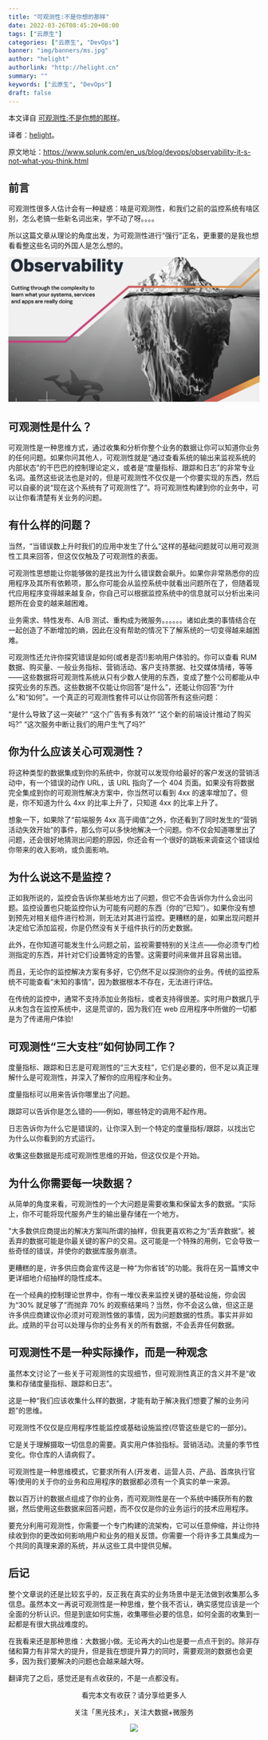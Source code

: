 ```yaml
---
title: "可观测性:不是你想的那样"
date: 2022-03-26T08:45:20+08:00
tags: ["云原生"]
categories: ["云原生", "DevOps"]
banner: "img/banners/ms.jpg"
author: "helight"
authorlink: "http://helight.cn"
summary: ""
keywords: ["云原生", "DevOps"]
draft: false
---
```


本文译自 [可观测性:不是你想的那样](https://www.splunk.com/en_us/blog/devops/observability-it-s-not-what-you-think.html)。

译者：[helight](http://helight.cn/)。

原文地址：https://www.splunk.com/en_us/blog/devops/observability-it-s-not-what-you-think.html

## 前言
可观测性很多人估计会有一种疑惑：啥是可观测性，和我们之前的监控系统有啥区别，怎么老搞一些新名词出来，学不动了呀。。。。

所以这篇文章从理论的角度出发，为可观测性进行“强行”正名，更重要的是我也想看看整这些名词的外国人是怎么想的。

![](imgs/observability.png)

## 可观测性是什么？

可观测性是一种思维方式，通过收集和分析你整个业务的数据让你可以知道你业务的任何问题。如果你问其他人，可观测性就是“通过查看系统的输出来监视系统的内部状态”的干巴巴的控制理论定义，或者是“度量指标、跟踪和日志”的非常专业名词。虽然这些说法也是对的，但是可观测性不仅仅是一个你要实现的东西，然后可以自豪的说“现在这个系统有了可观测性了”。将可观测性构建到你的业务中，可以让你看清楚有关业务的问题。

## 有什么样的问题？

当然，“当错误数上升时我们的应用中发生了什么”这样的基础问题就可以用可观测性工具来回答，但这仅仅触及了可观测性的表面。

可观测性思想能让你能够做的是找出为什么错误数会飙升。如果你非常熟悉你的应用程序及其所有依赖项，那么你可能会从监控系统中就看出问题所在了，但随着现代应用程序变得越来越复杂，你自己可以根据监控系统中的信息就可以分析出来问题所在会变的越来越困难。

业务需求、特性发布、A/B 测试、重构成为微服务。。。。。。诸如此类的事情结合在一起创造了不断增加的熵，因此在没有帮助的情况下了解系统的一切变得越来越困难。

可观测性还允许你探究错误是如何(或者是否!)影响用户体验的。你可以查看 RUM 数据、购买量、一般业务指标、营销活动、客户支持票据、社交媒体情绪，等等——这些数据将可观测性系统从只有少数人使用的东西，变成了整个公司都能从中探究业务的东西。这些数据不仅能让你回答“是什么”，还能让你回答“为什么”和“如何”。一个真正的可观测性套件可以让你回答所有这些问题：

“是什么导致了这一突破?”
“这个广告有多有效?”
“这个新的前端设计推动了购买吗?”
“这次服务中断让我们的用户生气了吗?”

## 你为什么应该关心可观测性？

将这种类型的数据集成到你的系统中，你就可以发现你给最好的客户发送的营销活动中，有一个错误的动作 URL，该 URL 指向了一个 404 页面。如果没有将数据完全集成到你的可观测性解决方案中，你当然可以看到 4xx 的速率增加了。但是，你不知道为什么 4xx 的比率上升了，只知道 4xx 的比率上升了。

想象一下，如果除了“前端服务 4xx 高于阈值”之外，你还看到了同时发生的“营销活动失效开始”的事件，那么你可以多快地解决一个问题。你不仅会知道哪里出了问题，还会很好地猜测出问题的原因，你还会有一个很好的跳板来调查这个错误给你带来的收入影响，或负面影响。

## 为什么说这不是监控？

正如我所说的，监控会告诉你某些地方出了问题，但它不会告诉你为什么会出问题。监控设置也只能监控你认为可能有问题的东西（你的”已知“）。如果你没有想到预先对相关组件进行检测，则无法对其进行监控。更糟糕的是，如果出现问题并决定给它添加监视，你是仍然没有关于组件执行的历史数据。

此外，在你知道可能发生什么问题之前，监视需要特别的关注点——你必须专门检测指定的东西，并针对它们设置特定的告警。这需要时间来做并且容易出错。

而且，无论你的监控解决方案有多好，它仍然不足以探测你的业务。传统的监控系统不可能查看“未知的事情”，因为数据根本不存在，无法进行评估。

在传统的监控中，通常不支持添加业务指标，或者支持得很差。实时用户数据几乎从未包含在监控系统中，这是荒谬的，因为我们在 web 应用程序中所做的一切都是为了传递用户体验!

## 可观测性“三大支柱”如何协同工作？

度量指标、跟踪和日志是可观测性的“三大支柱”，它们是必要的，但不足以真正理解什么是可观测性，并深入了解你的应用程序和业务。

度量指标可以用来告诉你哪里出了问题。

跟踪可以告诉你是怎么错的——例如，哪些特定的调用不起作用。

日志告诉你为什么它是错误的，让你深入到一个特定的度量指标/跟踪，以找出它为什么以你看到的方式运行。

收集这些数据是形成可观测性思维的开始，但这仅仅是个开始。

## 为什么你需要每一块数据？

从简单的角度来看，可观测性的一个大问题是需要收集和保留太多的数据。“实际上，你不可能将现代服务产生的输出量存储在一个地方。

”大多数供应商提出的解决方案叫所谓的抽样，但我更喜欢称之为“丢弃数据”。被丢弃的数据可能是你最关键的客户的交易。这可能是一个特殊的用例，它会导致一些奇怪的错误，并使你的数据库服务崩溃。

更糟糕的是，许多供应商会宣传这是一种“为你省钱”的功能。我将在另一篇博文中更详细地介绍抽样的隐性成本。

在一个经典的控制理论世界中，你有一堆仪表来监控关键的基础设施，你会因为“30% 就足够了”而抛弃 70% 的观察结果吗？当然，你不会这么做，但这正是许多供应商建议你必须对可观测性做的事情，因为问题数据的性质。事实并非如此。成熟的平台可以处理与你的业务有关的所有数据，不会丢弃任何数据。

## 可观测性不是一种实际操作，而是一种观念

虽然本文讨论了一些关于可观测性的实现细节，但可观测性真正的含义并不是“收集和存储度量指标、跟踪和日志”。

这是一种“我们应该收集什么样的数据，才能有助于解决我们想要了解的业务问题”的思维。

可观测性不仅仅是应用程序性能监控或基础设施监控(尽管这些是它的一部分)。

它是关于理解摄取一切信息的需要。真实用户体验指标。营销活动。流量的季节性变化。你仓库的人请病假了。


可观测性是一种思维模式，它要求所有人(开发者、运营人员、产品、首席执行官等)使用的关于你的业务和应用程序的数据都必须有一个真实的单一来源。

数以百万计的数据点组成了你的业务，而可观测性是在一个系统中捕获所有的数据，然后使用这些数据来回答问题，而不仅仅是你的业务运行的技术应用程序。


要充分利用可观测性，你需要一个专门构建的流架构，它可以任意伸缩，并让你持续收到你的更改如何影响用户和业务的相关反馈。你需要一个将许多工具集成为一个共同的真理来源的系统，并从这些工具中提供见解。

## 后记
整个文章说的还是比较玄乎的，反正我在真实的业务场景中是无法做到收集那么多信息。虽然本文一再说可观测性是一种思维，整个我不否认，确实感觉应该是一个全面的分析认识。但是到底如何实施，收集哪些必要的信息，如何全面的收集到一起都是有很大挑战难度的。

在我看来还是那种思维：大数据小做。无论再大的山也是要一点点干到的。除非存储和算力有非常大的提升，但是我在想提升算力的同时，需要观测的数据也会更多，因为我们要解决的问题也会越来越大呀。

翻译完了之后，感觉还是有点收获的，不是一点都没有。

<center>
看完本文有收获？请分享给更多人

关注「黑光技术」，关注大数据+微服务

![](/img/qrcode_helight_tech.jpg)

</center>